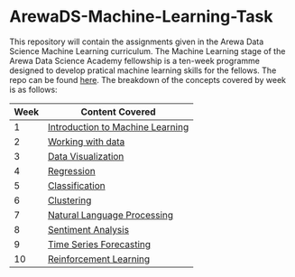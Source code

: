 # ArewaDS-Machine-Learning-Task

This repository will contain the assignments given in the Arewa Data Science Machine Learning curriculum. The Machine Learning stage of the Arewa Data Science Academy fellowship is a ten-week programme designed to develop pratical machine learning skills for the fellows. The repo can be found [here](<https://github.com/arewadataScience/ML-4-Beginners-Arewa-Datascience>).
The breakdown of the concepts covered by week is as follows:

|Week|Content Covered|
|---|---|
|1|[Introduction to Machine Learning](https://github.com/AbdulkarimMuhammadBaba/ArewaDS-Machine-Learning-Task/edit/main/README.md)|
|2|[Working with data](https://github.com/AbdulkarimMuhammadBaba/ArewaDS-Machine-Learning-Task/tree/main/Week02)|
|3|[Data Visualization](https://github.com/AbdulkarimMuhammadBaba/ArewaDS-Machine-Learning-Task/tree/main/Week03)|
|4|[Regression](https://github.com/AbdulkarimMuhammadBaba/ArewaDS-Machine-Learning-Task/tree/main/Week04)|
|5|[Classification](https://github.com/AbdulkarimMuhammadBaba/ArewaDS-Machine-Learning-Task/tree/main/Week05)|
|6|[Clustering](https://github.com/AbdulkarimMuhammadBaba/ArewaDS-Machine-Learning-Task/tree/main/Week06)|
|7|[Natural Language Processing](https://github.com/AbdulkarimMuhammadBaba/ArewaDS-Machine-Learning-Task/tree/main/Week07)|
|8|[Sentiment Analysis](https://github.com/AbdulkarimMuhammadBaba/ArewaDS-Machine-Learning-Task/tree/main/Week08)|
|9|[Time Series Forecasting](https://github.com/AbdulkarimMuhammadBaba/ArewaDS-Machine-Learning-Task/tree/main/Week09)|
|10|[Reinforcement Learning](https://github.com/AbdulkarimMuhammadBaba/ArewaDS-Machine-Learning-Task/tree/main/Week10)|
